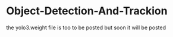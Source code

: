 # Object-Detection-And-Trackion <br>
the yolo3.weight file is too to be posted but soon it will be posted 

